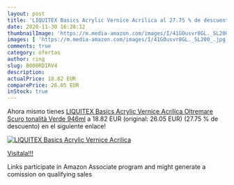 ```yaml
---
layout: post
title: 'LIQUITEX Basics Acrylic Vernice Acrilica al 27.75 % de descuento'
date: 2020-11-30 16:28:12
thumbnailImage: 'https://m.media-amazon.com/images/I/41GOusvr8GL._SL200_.jpg'
images: [ 'https://m.media-amazon.com/images/I/41GOusvr8GL._SL200_.jpg' ]
comments: true
category: ofertas
author: ring
slug: B000RDIRV4
description:
actualPrice: 18.82 EUR
comparePrice: 26.05 EUR
inStock: true
---
```


Ahora mismo tienes [LIQUITEX Basics Acrylic Vernice Acrilica  Oltremare Scuro  tonalità Verde   946ml](https://www.amazon.it/dp/B000RDIRV4/?tag=tolees00-21) a 18.82 EUR (original: 26.05 EUR) (27.75 %  de descuento) en el siguiente enlace!

[![LIQUITEX Basics Acrylic Vernice Acrilica](https://m.media-amazon.com/images/I/41GOusvr8GL._SL200_.jpg)](https://www.amazon.it/dp/B000RDIRV4/?tag=tolees00-21)

[Visítala!!!](https://www.amazon.it/dp/B000RDIRV4/?tag=tolees00-21)

Links participate in Amazon Associate program and might generate a comission on qualifying sales
